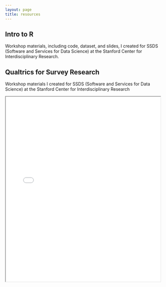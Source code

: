 ```yaml
---
layout: page
title: resources
---
```

## Intro to R
Workshop materials, including code, dataset, and slides, I created for SSDS (Software and Services for Data Science) at the Stanford Center for Interdisciplinary Research.
<Github link>

## Qualtrics for Survey Research
Workshop materials I created for SSDS (Software and Services for Data Science) at the Stanford Center for Interdisciplinary Research
<iframe src="/assets/AH_Qualtrics workshop slides.pdf" width="100%" height="600px"></iframe>

